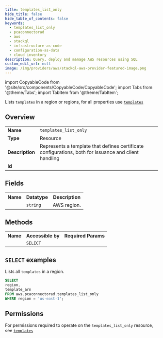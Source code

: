 ```yaml
---
title: templates_list_only
hide_title: false
hide_table_of_contents: false
keywords:
  - templates_list_only
  - pcaconnectorad
  - aws
  - stackql
  - infrastructure-as-code
  - configuration-as-data
  - cloud inventory
description: Query, deploy and manage AWS resources using SQL
custom_edit_url: null
image: /img/providers/aws/stackql-aws-provider-featured-image.png
---
```


import CopyableCode from '@site/src/components/CopyableCode/CopyableCode';
import Tabs from '@theme/Tabs';
import TabItem from '@theme/TabItem';

Lists <code>templates</code> in a region or regions, for all properties use <a href="/providers/aws/serviceName/templates/"><code>templates</code></a>

## Overview
<table><tbody>
<tr><td><b>Name</b></td><td><code>templates_list_only</code></td></tr>
<tr><td><b>Type</b></td><td>Resource</td></tr>
<tr><td><b>Description</b></td><td>Represents a template that defines certificate configurations, both for issuance and client handling</td></tr>
<tr><td><b>Id</b></td><td><CopyableCode code="aws.pcaconnectorad.templates_list_only" /></td></tr>
</tbody></table>

## Fields
<table><tbody><tr><th>Name</th><th>Datatype</th><th>Description</th></tr><tr><td><CopyableCode code="region" /></td><td><code>string</code></td><td>AWS region.</td></tr>
</tbody></table>

## Methods

<table><tbody>
  <tr>
    <th>Name</th>
    <th>Accessible by</th>
    <th>Required Params</th>
  </tr>
  <tr>
    <td><CopyableCode code="list_resources" /></td>
    <td><code>SELECT</code></td>
    <td><CopyableCode code="region" /></td>
  </tr>
</tbody></table>

## `SELECT` examples
Lists all <code>templates</code> in a region.
```sql
SELECT
region,
template_arn
FROM aws.pcaconnectorad.templates_list_only
WHERE region = 'us-east-1';
```


## Permissions

For permissions required to operate on the <code>templates_list_only</code> resource, see <a href="/providers/aws/pcaconnectorad/templates/#permissions"><code>templates</code></a>

